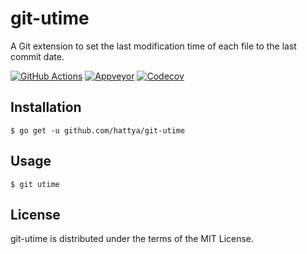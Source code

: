 # git-utime

A Git extension to set the last modification time of each file to the last commit date.

[![GitHub Actions](https://github.com/hattya/git-utime/actions/workflows/ci.yml/badge.svg)](https://github.com/hattya/git-utime/actions/workflows/ci.yml)
[![Appveyor](https://ci.appveyor.com/api/projects/status/11qp8wgy4h38uv5b?svg=true)](https://ci.appveyor.com/project/hattya/git-utime)
[![Codecov](https://codecov.io/gh/hattya/git-utime/branch/master/graph/badge.svg)](https://codecov.io/gh/hattya/git-utime)


## Installation

```console
$ go get -u github.com/hattya/git-utime
```


## Usage

```console
$ git utime
```


## License

git-utime is distributed under the terms of the MIT License.
